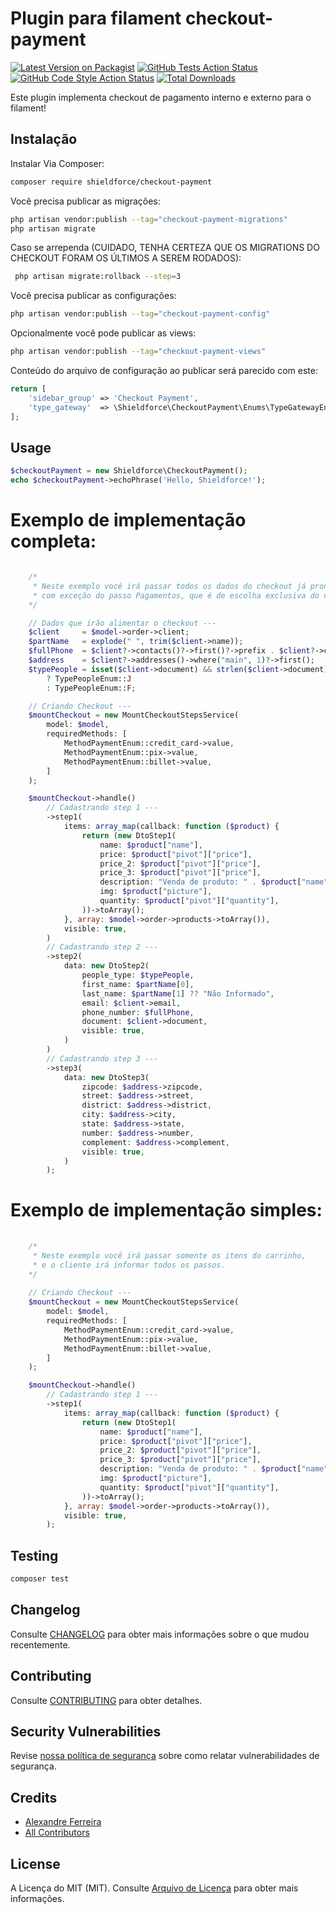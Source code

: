 # Plugin para filament checkout-payment

[![Latest Version on Packagist](https://img.shields.io/packagist/v/shieldforce/checkout-payment.svg?style=flat-square)](https://packagist.org/packages/shieldforce/checkout-payment)
[![GitHub Tests Action Status](https://img.shields.io/github/actions/workflow/status/shieldforce/checkout-payment/run-tests.yml?branch=main&label=tests&style=flat-square)](https://github.com/shieldforce/checkout-payment/actions?query=workflow%3Arun-tests+branch%3Amain)
[![GitHub Code Style Action Status](https://img.shields.io/github/actions/workflow/status/shieldforce/checkout-payment/fix-php-code-style-issues.yml?branch=main&label=code%20style&style=flat-square)](https://github.com/shieldforce/checkout-payment/actions?query=workflow%3A"Fix+PHP+code+styling"+branch%3Amain)
[![Total Downloads](https://img.shields.io/packagist/dt/shieldforce/checkout-payment.svg?style=flat-square)](https://packagist.org/packages/shieldforce/checkout-payment)

Este plugin implementa checkout de pagamento interno e externo para o filament!

## Instalação

Instalar Via Composer:

```bash
composer require shieldforce/checkout-payment
```

Você precisa publicar as migrações:

```bash
php artisan vendor:publish --tag="checkout-payment-migrations"
php artisan migrate
```

Caso se arrependa (CUIDADO, TENHA CERTEZA QUE OS MIGRATIONS DO CHECKOUT FORAM OS ÚLTIMOS A SEREM RODADOS):
```bash
 php artisan migrate:rollback --step=3
```

Você precisa publicar as configurações:

```bash
php artisan vendor:publish --tag="checkout-payment-config"
```

Opcionalmente você pode publicar as views:

```bash
php artisan vendor:publish --tag="checkout-payment-views"
```

Conteúdo do arquivo de configuração ao publicar será parecido com este:

```php
return [
    'sidebar_group' => 'Checkout Payment',
    'type_gateway'  => \Shieldforce\CheckoutPayment\Enums\TypeGatewayEnum::mercado_pago,
];
```

## Usage

```php
$checkoutPayment = new Shieldforce\CheckoutPayment();
echo $checkoutPayment->echoPhrase('Hello, Shieldforce!');
```

# Exemplo de implementação completa:
```php

    /*
     * Neste exemplo você irá passar todos os dados do checkout já prontos,
     * com exceção do passo Pagamentos, que é de escolha exclusiva do cliente!
    */

    // Dados que irão alimentar o checkout ---
    $client     = $model->order->client;
    $partName   = explode(" ", trim($client->name));
    $fullPhone  = $client?->contacts()?->first()?->prefix . $client?->contacts()?->first()?->number;
    $address    = $client?->addresses()->where("main", 1)?->first();
    $typePeople = isset($client->document) && strlen($client->document) > 11
        ? TypePeopleEnum::J
        : TypePeopleEnum::F;

    // Criando Checkout ---
    $mountCheckout = new MountCheckoutStepsService(
        model: $model,
        requiredMethods: [
            MethodPaymentEnum::credit_card->value,
            MethodPaymentEnum::pix->value,
            MethodPaymentEnum::billet->value,
        ]
    );

    $mountCheckout->handle()
        // Cadastrando step 1 ---
        ->step1(
            items: array_map(callback: function ($product) {
                return (new DtoStep1(
                    name: $product["name"],
                    price: $product["pivot"]["price"],
                    price_2: $product["pivot"]["price"],
                    price_3: $product["pivot"]["price"],
                    description: "Venda de produto: " . $product["name"],
                    img: $product["picture"],
                    quantity: $product["pivot"]["quantity"],
                ))->toArray();
            }, array: $model->order->products->toArray()),
            visible: true,
        )
        // Cadastrando step 2 ---
        ->step2(
            data: new DtoStep2(
                people_type: $typePeople,
                first_name: $partName[0],
                last_name: $partName[1] ?? "Não Informado",
                email: $client->email,
                phone_number: $fullPhone,
                document: $client->document,
                visible: true,
            )
        )
        // Cadastrando step 3 ---
        ->step3(
            data: new DtoStep3(
                zipcode: $address->zipcode,
                street: $address->street,
                district: $address->district,
                city: $address->city,
                state: $address->state,
                number: $address->number,
                complement: $address->complement,
                visible: true,
            )
        );
```

# Exemplo de implementação simples:
```php
    
    /*
     * Neste exemplo você irá passar somente os itens do carrinho,
     * e o cliente irá informar todos os passos.
    */
    
    // Criando Checkout ---
    $mountCheckout = new MountCheckoutStepsService(
        model: $model,
        requiredMethods: [
            MethodPaymentEnum::credit_card->value,
            MethodPaymentEnum::pix->value,
            MethodPaymentEnum::billet->value,
        ]
    );

    $mountCheckout->handle()
        // Cadastrando step 1 ---
        ->step1(
            items: array_map(callback: function ($product) {
                return (new DtoStep1(
                    name: $product["name"],
                    price: $product["pivot"]["price"],
                    price_2: $product["pivot"]["price"],
                    price_3: $product["pivot"]["price"],
                    description: "Venda de produto: " . $product["name"],
                    img: $product["picture"],
                    quantity: $product["pivot"]["quantity"],
                ))->toArray();
            }, array: $model->order->products->toArray()),
            visible: true,
        );
```

## Testing

```bash
composer test
```

## Changelog

Consulte [CHANGELOG](CHANGELOG.md) para obter mais informações sobre o que mudou recentemente.

## Contributing

Consulte [CONTRIBUTING](.github/CONTRIBUTING.md) para obter detalhes.

## Security Vulnerabilities

Revise [nossa política de segurança](../../security/policy) sobre como relatar vulnerabilidades de segurança.

## Credits

- [Alexandre Ferreira](https://github.com/Shieldforce)
- [All Contributors](../../contributors)

## License

A Licença do MIT (MIT). Consulte [Arquivo de Licença](LICENSE.md) para obter mais informações.

